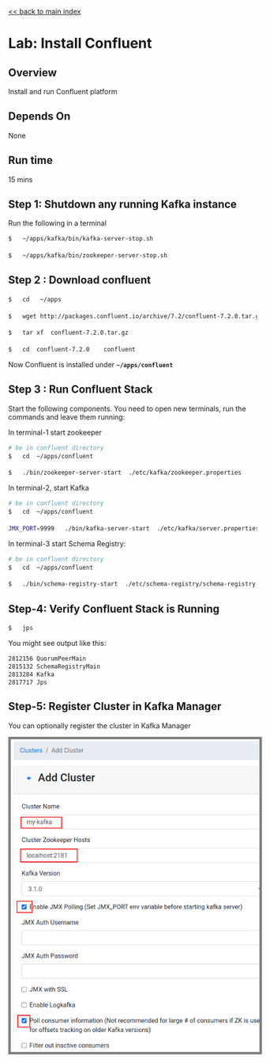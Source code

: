 <link rel='stylesheet' href='../assets/css/main.css'/>

[<< back to main index](../README.md)

# Lab: Install Confluent

## Overview

Install and run Confluent platform

## Depends On

None

## Run time

15 mins

## Step 1: Shutdown any running Kafka instance

Run the following in a terminal

```bash
$   ~/apps/kafka/bin/kafka-server-stop.sh

$   ~/apps/kafka/bin/zookeeper-server-stop.sh 
```

## Step 2 : Download confluent

```bash
$   cd   ~/apps

$   wget http://packages.confluent.io/archive/7.2/confluent-7.2.0.tar.gz

$   tar xf  confluent-7.2.0.tar.gz

$   cd  confluent-7.2.0    confluent
```

Now Confluent is installed under **`~/apps/confluent`**

## Step 3 : Run Confluent Stack

Start the following components.  You need to open new terminals, run the commands and leave them running:

In terminal-1 start zookeeper

```bash
# be in confluent directory
$   cd  ~/apps/confluent

$   ./bin/zookeeper-server-start  ./etc/kafka/zookeeper.properties
```

In terminal-2, start Kafka

```bash
# be in confluent directory
$   cd  ~/apps/confluent

JMX_PORT=9999   ./bin/kafka-server-start  ./etc/kafka/server.properties
```

In terminal-3 start Schema Registry:

```bash
# be in confluent directory
$   cd  ~/apps/confluent

$   ./bin/schema-registry-start  ./etc/schema-registry/schema-registry.properties
```

## Step-4: Verify Confluent Stack is Running

```bash
$   jps
```

You might see output like this:

```console
2812156 QuorumPeerMain
2815132 SchemaRegistryMain
2813284 Kafka
2817717 Jps
```

## Step-5: Register Cluster in Kafka Manager

You can optionally register the cluster in Kafka Manager

<img src="../assets/images/1.2b.png" style="border: 5px solid grey ; max-width:100%;"  />